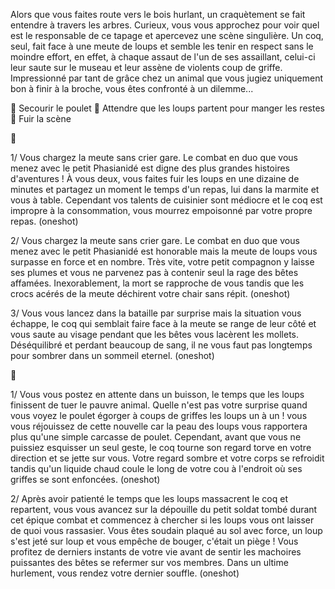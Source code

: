 Alors que vous faites route vers le bois hurlant, un craquètement se fait entendre à travers les arbres. Curieux, vous vous approchez pour voir quel est le responsable de ce tapage et apercevez une scène singulière. Un coq, seul, fait face à une meute de loups et semble les tenir en respect sans le moindre effort, en effet, à chaque assaut de l'un de ses assaillant, celui-ci leur saute sur le museau et leur assène de violents coup de griffe. Impressionné par tant de grâce chez un animal que vous jugiez uniquement bon à finir à la broche, vous êtes confronté à un dilemme...

🐔 Secourir le poulet
🍗 Attendre que les loups partent pour manger les restes
🏃 Fuir la scène

🐔

1/ Vous chargez la meute sans crier gare. Le combat en duo que vous menez avec le petit Phasianidé est digne des plus grandes histoires d'aventures ! À vous deux, vous faites fuir les loups en une dizaine de minutes et partagez un moment le temps d'un repas, lui dans la marmite et vous à table. Cependant vos talents de cuisinier sont médiocre et le coq est impropre à la consommation, vous mourrez empoisonné par votre propre repas. (oneshot)

2/ Vous chargez la meute sans crier gare. Le combat en duo que vous menez avec le petit Phasianidé est honorable mais la meute de loups vous surpasse en force et en nombre. Très vite, votre petit compagnon y laisse ses plumes et vous ne parvenez pas à contenir seul la rage des bêtes affamées. Inexorablement, la mort se rapproche de vous tandis que les crocs acérés de la meute déchirent votre chair sans répit. (oneshot)

3/ Vous vous lancez dans la bataille par surprise mais la situation vous échappe, le coq qui semblait faire face à la meute se range de leur côté et vous saute au visage pendant que les bêtes vous lacèrent les mollets. Déséquilibré et perdant beaucoup de sang, il ne vous faut pas longtemps pour sombrer dans un sommeil eternel. (oneshot)


🍗

1/ Vous vous postez en attente dans un buisson, le temps que les loups finissent de tuer le pauvre animal. Quelle n'est pas votre surprise quand vous voyez le poulet égorger à coups de griffes les loups un à un ! vous vous réjouissez de cette nouvelle car la peau des loups vous rapportera plus qu'une simple carcasse de poulet. Cependant, avant que vous ne puissiez esquisser un seul geste, le coq tourne son regard torve en votre direction et se jette sur vous. Votre regard sombre et votre corps se refroidit tandis qu'un liquide chaud coule le long de votre cou à l'endroit où ses griffes se sont enfoncées. (oneshot)

2/ Après avoir patienté le temps que les loups massacrent le coq et repartent, vous vous avancez sur la dépouille du petit soldat tombé durant cet épique combat et commencez à chercher si les loups vous ont laisser de quoi vous rassasier. Vous êtes soudain plaqué au sol avec force, un loup s'est jeté sur loup et vous empêche de bouger, c'était un piège ! Vous profitez de derniers instants de votre vie avant de sentir les machoires puissantes des bêtes se refermer sur vos membres. Dans un ultime hurlement, vous rendez votre dernier souffle. (oneshot)
